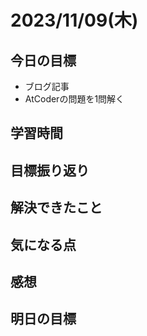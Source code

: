 # 2023/11/09(木)

## 今日の目標
- ブログ記事
- AtCoderの問題を1問解く

## 学習時間

## 目標振り返り

## 解決できたこと

## 気になる点

## 感想

## 明日の目標
